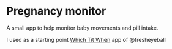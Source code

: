 # Pregnancy monitor
A small app to help monitor baby movements and pill intake.

I used as a starting point [Which Tit When](https://github.com/fresheyeball/whichTitWhen) app of  @fresheyeball
